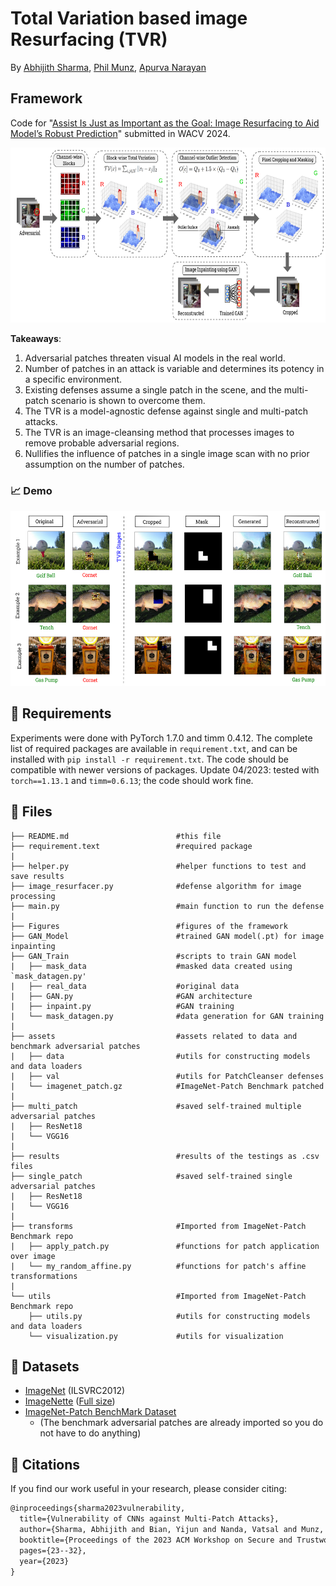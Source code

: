 # Total Variation based image Resurfacing (TVR)

By [Abhijith Sharma](https://www.linkedin.com/in/abhijith-sharma/), [Phil Munz](https://www.linkedin.com/in/philmunz/), [Apurva Narayan](https://scholar.google.com/citations?user=e5OCZ1cAAAAJ&hl=en&authuser=2)

## Framework
Code for "[Assist Is Just as Important as the Goal: Image Resurfacing to Aid Model’s Robust Prediction]()" submitted in WACV 2024. 

<img src="./Figures/TVD.PNG" width="700" height="280" /> 

**Takeaways**: 
1. Adversarial patches threaten visual AI models in the real world.
2. Number of patches in an attack is variable and determines its potency in a specific environment.
3. Existing defenses assume a single patch in the scene, and the multi-patch scenario is shown to overcome them.
4. The TVR is a model-agnostic defense against single and multi-patch attacks.
5. The TVR is an image-cleansing method that processes images to remove probable adversarial regions.
6. Nullifies the influence of patches in a single image scan with no prior assumption on the number of patches. 

### :chart_with_upwards_trend: Demo

<img src="./Figures/demo.PNG" width="630" height="280" /> 

## :page_with_curl: Requirements

Experiments were done with PyTorch 1.7.0 and timm 0.4.12. The complete list of required packages are available in `requirement.txt`, and can be installed with `pip install -r requirement.txt`. The code should be compatible with newer versions of packages. Update 04/2023: tested with `torch==1.13.1` and `timm=0.6.13`; the code should work fine.

## :open_file_folder: Files

```shell
├── README.md                        #this file 
├── requirement.text                 #required package
|
├── helper.py                        #helper functions to test and save results
├── image_resurfacer.py              #defense algorithm for image processing
├── main.py                          #main function to run the defense
|
├── Figures                          #figures of the framework 
├── GAN_Model                        #trained GAN model(.pt) for image inpainting
├── GAN_Train                        #scripts to train GAN model
|   ├── mask_data                    #masked data created using `mask_datagen.py'
|   ├── real_data                    #original data
|   ├── GAN.py                       #GAN architecture
|   ├── inpaint.py                   #GAN training
|   └── mask_datagen.py              #data generation for GAN training                        
| 
├── assets                           #assets related to data and benchmark adversarial patches
|   ├── data                         #utils for constructing models and data loaders
|   ├── val                          #utils for PatchCleanser defenses
|   └── imagenet_patch.gz            #ImageNet-Patch Benchmark patched
|
├── multi_patch                      #saved self-trained multiple adversarial patches 
|   ├── ResNet18                     
|   └── VGG16                        
|
├── results                          #results of the testings as .csv files
├── single_patch                     #saved self-trained single adversarial patches 
|   ├── ResNet18                     
|   └── VGG16                        
|
├── transforms                       #Imported from ImageNet-Patch Benchmark repo
|   ├── apply_patch.py               #functions for patch application over image
|   └── my_random_affine.py          #functions for patch's affine transformations
|
└── utils                            #Imported from ImageNet-Patch Benchmark repo
    ├── utils.py                     #utils for constructing models and data loaders
    └── visualization.py             #utils for visualization
```

## :open_book: Datasets

- [ImageNet](https://image-net.org/download.php) (ILSVRC2012)
- [ImageNette](https://github.com/fastai/imagenette) ([Full size](https://s3.amazonaws.com/fast-ai-imageclas/imagenette2.tgz))
- [ImageNet-Patch BenchMark Dataset](https://github.com/pralab/ImageNet-Patch)
    - (The benchmark adversarial patches are already imported so you do not have to do anything)

## :newspaper: Citations

If you find our work useful in your research, please consider citing:

```tex
@inproceedings{sharma2023vulnerability,
  title={Vulnerability of CNNs against Multi-Patch Attacks},
  author={Sharma, Abhijith and Bian, Yijun and Nanda, Vatsal and Munz, Phil and Narayan, Apurva},
  booktitle={Proceedings of the 2023 ACM Workshop on Secure and Trustworthy Cyber-Physical Systems},
  pages={23--32},
  year={2023}
}
```
